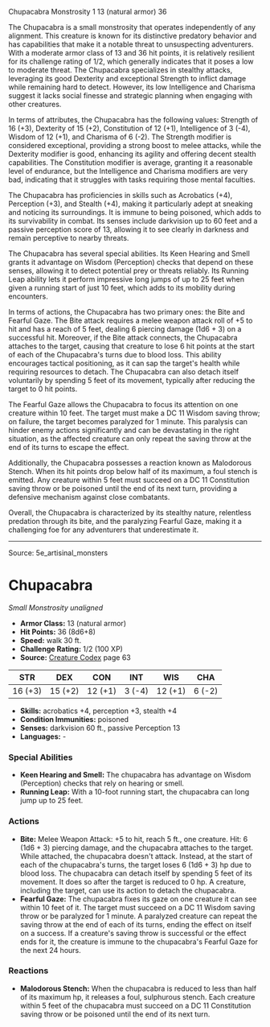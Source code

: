 <MonsterName/>Chupacabra</MonsterName>
<CreatureType/>Monstrosity</CreatureType>
<CR/>1</CR>
<AC/>13 (natural armor)</AC>
<HP/>36</HP>
<summary>The Chupacabra is a small monstrosity that operates independently of any alignment. This creature is known for its distinctive predatory behavior and has capabilities that make it a notable threat to unsuspecting adventurers. With a moderate armor class of 13 and 36 hit points, it is relatively resilient for its challenge rating of 1/2, which generally indicates that it poses a low to moderate threat. The Chupacabra specializes in stealthy attacks, leveraging its good Dexterity and exceptional Strength to inflict damage while remaining hard to detect. However, its low Intelligence and Charisma suggest it lacks social finesse and strategic planning when engaging with other creatures. </summary>

<detail>

In terms of attributes, the Chupacabra has the following values: Strength of 16 (+3), Dexterity of 15 (+2), Constitution of 12 (+1), Intelligence of 3 (-4), Wisdom of 12 (+1), and Charisma of 6 (-2). The Strength modifier is considered exceptional, providing a strong boost to melee attacks, while the Dexterity modifier is good, enhancing its agility and offering decent stealth capabilities. The Constitution modifier is average, granting it a reasonable level of endurance, but the Intelligence and Charisma modifiers are very bad, indicating that it struggles with tasks requiring those mental faculties.

The Chupacabra has proficiencies in skills such as Acrobatics (+4), Perception (+3), and Stealth (+4), making it particularly adept at sneaking and noticing its surroundings. It is immune to being poisoned, which adds to its survivability in combat. Its senses include darkvision up to 60 feet and a passive perception score of 13, allowing it to see clearly in darkness and remain perceptive to nearby threats.

The Chupacabra has several special abilities. Its Keen Hearing and Smell grants it advantage on Wisdom (Perception) checks that depend on these senses, allowing it to detect potential prey or threats reliably. Its Running Leap ability lets it perform impressive long jumps of up to 25 feet when given a running start of just 10 feet, which adds to its mobility during encounters.

In terms of actions, the Chupacabra has two primary ones: the Bite and Fearful Gaze. The Bite attack requires a melee weapon attack roll of +5 to hit and has a reach of 5 feet, dealing 6 piercing damage (1d6 + 3) on a successful hit. Moreover, if the Bite attack connects, the Chupacabra attaches to the target, causing that creature to lose 6 hit points at the start of each of the Chupacabra's turns due to blood loss. This ability encourages tactical positioning, as it can sap the target's health while requiring resources to detach. The Chupacabra can also detach itself voluntarily by spending 5 feet of its movement, typically after reducing the target to 0 hit points.

The Fearful Gaze allows the Chupacabra to focus its attention on one creature within 10 feet. The target must make a DC 11 Wisdom saving throw; on failure, the target becomes paralyzed for 1 minute. This paralysis can hinder enemy actions significantly and can be devastating in the right situation, as the affected creature can only repeat the saving throw at the end of its turns to escape the effect.

Additionally, the Chupacabra possesses a reaction known as Malodorous Stench. When its hit points drop below half of its maximum, a foul stench is emitted. Any creature within 5 feet must succeed on a DC 11 Constitution saving throw or be poisoned until the end of its next turn, providing a defensive mechanism against close combatants.

Overall, the Chupacabra is characterized by its stealthy nature, relentless predation through its bite, and the paralyzing Fearful Gaze, making it a challenging foe for any adventurers that underestimate it.</detail>



---

Source: 5e_artisinal_monsters

# Chupacabra

*Small* *Monstrosity* *unaligned*

- **Armor Class:** 13 (natural armor)
- **Hit Points:** 36 (8d6+8)
- **Speed:** walk 30 ft.
- **Challenge Rating:** 1/2 (100 XP)
- **Source:** [Creature Codex](https://koboldpress.com/kpstore/product/creature-codex-for-5th-edition-dnd) page 63

| STR | DEX | CON | INT | WIS | CHA |
| --- | --- | --- | --- | --- | --- |
| 16 (+3) | 15 (+2) | 12 (+1) | 3 (-4) | 12 (+1) | 6 (-2) |

- **Skills:** acrobatics +4, perception +3, stealth +4
- **Condition Immunities:** poisoned
- **Senses:** darkvision 60 ft., passive Perception 13
- **Languages:** -

### Special Abilities

- **Keen Hearing and Smell:** The chupacabra has advantage on Wisdom (Perception) checks that rely on hearing or smell.
- **Running Leap:** With a 10-foot running start, the chupacabra can long jump up to 25 feet.

### Actions

- **Bite:** Melee Weapon Attack: +5 to hit, reach 5 ft., one creature. Hit: 6 (1d6 + 3) piercing damage, and the chupacabra attaches to the target. While attached, the chupacabra doesn't attack. Instead, at the start of each of the chupacabra's turns, the target loses 6 (1d6 + 3) hp due to blood loss. The chupacabra can detach itself by spending 5 feet of its movement. It does so after the target is reduced to 0 hp. A creature, including the target, can use its action to detach the chupacabra.
- **Fearful Gaze:** The chupacabra fixes its gaze on one creature it can see within 10 feet of it. The target must succeed on a DC 11 Wisdom saving throw or be paralyzed for 1 minute. A paralyzed creature can repeat the saving throw at the end of each of its turns, ending the effect on itself on a success. If a creature's saving throw is successful or the effect ends for it, the creature is immune to the chupacabra's Fearful Gaze for the next 24 hours.

### Reactions

- **Malodorous Stench:** When the chupacabra is reduced to less than half of its maximum hp, it releases a foul, sulphurous stench. Each creature within 5 feet of the chupacabra must succeed on a DC 11 Constitution saving throw or be poisoned until the end of its next turn.




